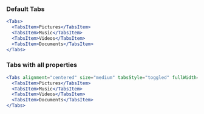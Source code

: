 ### Default Tabs

```jsx
<Tabs>
  <TabsItem>Pictures</TabsItem>
  <TabsItem>Music</TabsItem>
  <TabsItem>Videos</TabsItem>
  <TabsItem>Documents</TabsItem>
</Tabs>
```

### Tabs with all properties

```jsx
<Tabs alignment="centered" size="medium" tabsStyle="toggled" fullWidth={false}>
  <TabsItem>Pictures</TabsItem>
  <TabsItem>Music</TabsItem>
  <TabsItem>Videos</TabsItem>
  <TabsItem>Documents</TabsItem>
</Tabs>
```
